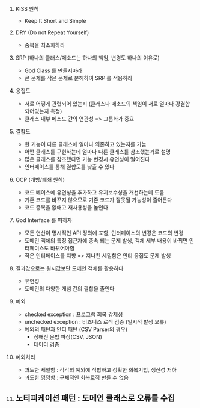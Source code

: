 1. KISS 원칙
   - Keep It Short and Simple
   
2. DRY (Do not Repeat Yourself)
    - 중복을 최소화하라
   
3. SRP (하나의 클래스/메소드는 하나의 책임, 변경도 하나의 이유로)
    - God Class 를 만들지마라
    - 큰 문제를 작은 문제로 분해하여 SRP 를 적용하라

4. 응집도
   - 서로 어떻게 관련되어 있는지 (클래스나 메소드의 책임이 서로 얼마나 강결합 되어있는지 측정)
   - 클래스 내부 메소드 간의 연관성 => 그룹화가 중요

5. 결합도
   - 한 기능이 다른 클래스에 얼마나 의존하고 있는지를 가늠
   - 어떤 클래스를 구현하는데 얼마나 다른 클래스를 참조했는가로 설명
   - 많은 클래스를 참조했다면 기능 변경시 유연성이 떨어진다
   - 인터페이스를 통해 결합도를 낮출 수 있다

6. OCP (개방/폐쇄 원칙)
   - 코드 베이스에 유연성을 추가하고 유지보수성을 개선하는데 도움
   - 기존 코드를 바꾸지 않으므로 기존 코드가 잘못될 가능성이 줄어든다
   - 코드 중복을 없애고 재사용성을 높인다

7. God Interface 를 피하자
   - 모든 연산이 명시적인 API 정의에 포함, 인터페이스의 변경은 코드의 변경
   - 도메인 객체의 특정 접근자에 종속 되는 문제 발생, 객체 세부 내용이 바뀌면 인터페이스도 바뀌어야함
   - 작은 인터페이스를 지향 => 지나친 세밀함은 안티 응집도 문제 발생

8. 결과값으로는 원시값보단 도메인 객체를 활용하다
   - 유연성
   - 도메인의 다양한 개념 간의 결합을 줄인다

9. 예외
   - checked exception : 프로그램 회복 강제성
   - unchecked exception : 비즈니스 로직 검증 (일시적 발생 오류)
   - 예외의 패턴과 안티 패턴 (CSV Parser의 경우)
     - 정해진 문법 파싱(CSV, JSON)
     - 데이터 검증

10. 예외처리
    - 과도한 세밀함 : 각각의 예외에 적합하고 정확한 회복기법, 생산성 저하
    - 과도한 덤덤함 : 구체적인 회복로직 만들 수 없음

11. 노티피케이션 패턴 : 도메인 클래스로 오류를 수집
    -  